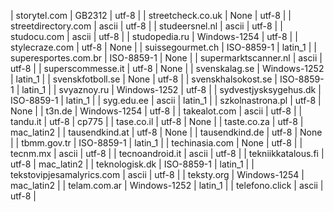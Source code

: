 | storytel.com | GB2312 | utf-8 |
| streetcheck.co.uk | None | utf-8 |
| streetdirectory.com | ascii | utf-8 |
| studeersnel.nl | ascii | utf-8 |
| studocu.com | ascii | utf-8 |
| studopedia.ru | Windows-1254 | utf-8 |
| stylecraze.com | utf-8 | None |
| suissegourmet.ch | ISO-8859-1 | latin_1 |
| superesportes.com.br | ISO-8859-1 | None |
| supermarktscanner.nl | ascii | utf-8 |
| superscommesse.it | utf-8 | None |
| svenskalag.se | Windows-1252 | latin_1 |
| svenskfotboll.se | None | utf-8 |
| svenskhalsokost.se | ISO-8859-1 | latin_1 |
| svyaznoy.ru | Windows-1252 | utf-8 |
| sydvestjysksygehus.dk | ISO-8859-1 | latin_1 |
| syg.edu.ee | ascii | latin_1 |
| szkolnastrona.pl | utf-8 | None |
| t3n.de | Windows-1254 | utf-8 |
| takealot.com | ascii | utf-8 |
| tandu.it | utf-8 | cp775 |
| tase.co.il | utf-8 | None |
| taste.co.za | utf-8 | mac_latin2 |
| tausendkind.at | utf-8 | None |
| tausendkind.de | utf-8 | None |
| tbmm.gov.tr | ISO-8859-1 | latin_1 |
| techinasia.com | None | utf-8 |
| tecnm.mx | ascii | utf-8 |
| tecnoandroid.it | ascii | utf-8 |
| tekniikkatalous.fi | utf-8 | mac_latin2 |
| teknologisk.dk | ISO-8859-1 | latin_1 |
| tekstovipjesamalyrics.com | ascii | utf-8 |
| teksty.org | Windows-1254 | mac_latin2 |
| telam.com.ar | Windows-1252 | latin_1 |
| telefono.click | ascii | utf-8 |
